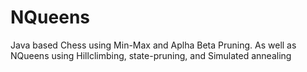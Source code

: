 # NQueens
Java based Chess using Min-Max and Aplha Beta Pruning. As well as NQueens using Hillclimbing, state-pruning, and Simulated annealing
